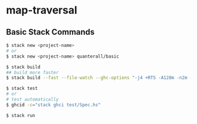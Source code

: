# map-traversal

## Basic Stack Commands

```bash
$ stack new <project-name>
# or
$ stack new <project-name> quanterall/basic

$ stack build
## build more faster
$ stack build --fast --file-watch --ghc-options "-j4 +RTS -A128m -n2m -RTS"

$ stack test
# or
# test automatically
$ ghcid -c="stack ghci test/Spec.hs"

$ stack run
```